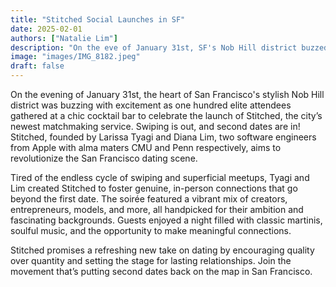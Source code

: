 ```yaml
---
title: "Stitched Social Launches in SF"
date: 2025-02-01
authors: ["Natalie Lim"]
description: "On the eve of January 31st, SF's Nob Hill district buzzed with excitement as 100 elite attendees gathered at Persona cocktail bar to celebrate the launch of Stitched Social, the city’s newest matchmaking service."
image: "images/IMG_8182.jpeg"
draft: false
---
```


On the evening of January 31st, the heart of San Francisco's stylish Nob Hill district was buzzing with excitement as one hundred elite attendees gathered at a chic cocktail bar to celebrate the launch of Stitched, the city’s newest matchmaking service. Swiping is out, and second dates are in! Stitched, founded by Larissa Tyagi and Diana Lim, two software engineers from Apple with alma maters CMU and Penn respectively, aims to revolutionize the San Francisco dating scene.

Tired of the endless cycle of swiping and superficial meetups, Tyagi and Lim created Stitched to foster genuine, in-person connections that go beyond the first date. The soirée featured a vibrant mix of creators, entrepreneurs, models, and more, all handpicked for their ambition and fascinating backgrounds. Guests enjoyed a night filled with classic martinis, soulful music, and the opportunity to make meaningful connections.

Stitched promises a refreshing new take on dating by encouraging quality over quantity and setting the stage for lasting relationships. Join the movement that’s putting second dates back on the map in San Francisco.
